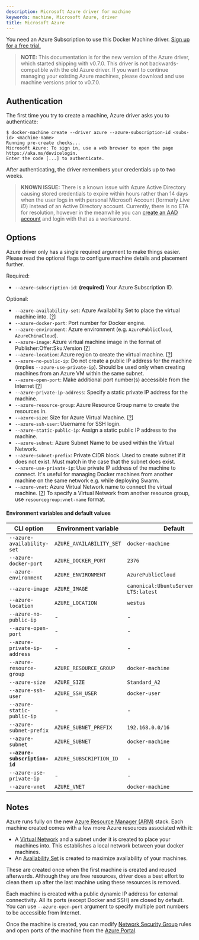 ```yaml
---
description: Microsoft Azure driver for machine
keywords: machine, Microsoft Azure, driver
title: Microsoft Azure
---
```


You need an Azure Subscription to use this Docker Machine driver.
[Sign up for a free trial.][trial]

> **NOTE:** This documentation is for the new version of the Azure driver, which started
> shipping with v0.7.0. This driver is not backwards-compatible with the old
> Azure driver. If you want to continue managing your existing Azure machines, please
> download and use machine versions prior to v0.7.0.

[azure]: http://azure.microsoft.com/
[trial]: https://azure.microsoft.com/free/

## Authentication

The first time you try to create a machine, Azure driver asks you to
authenticate:

    $ docker-machine create --driver azure --azure-subscription-id <subs-id> <machine-name>
    Running pre-create checks...
    Microsoft Azure: To sign in, use a web browser to open the page https://aka.ms/devicelogin.
    Enter the code [...] to authenticate.

After authenticating, the driver remembers your credentials up to two weeks.

> **KNOWN ISSUE:** There is a known issue with Azure Active Directory causing stored
> credentials to expire within hours rather than 14 days when the user logs in with
> personal Microsoft Account (formerly _Live ID_) instead of an Active Directory account.
> Currently, there is no ETA for resolution, however in the meanwhile you can
> [create an AAD account][aad-docs] and login with that as a workaround.

[aad-docs]: https://azure.microsoft.com/documentation/articles/virtual-machines-windows-create-aad-work-id/

## Options

Azure driver only has a single required argument to make things easier. Please
read the optional flags to configure machine details and placement further.

Required:

- `--azure-subscription-id`: **(required)** Your Azure Subscription ID.

Optional:

- `--azure-availability-set`: Azure Availability Set to place the virtual machine into. [[?][av-set]]
- `--azure-docker-port`: Port number for Docker engine.
- `--azure-environment`: Azure environment (e.g. `AzurePublicCloud`, `AzureChinaCloud`).
- `--azure-image`: Azure virtual machine image in the format of Publisher:Offer:Sku:Version [[?][vm-image]]
- `--azure-location`: Azure region to create the virtual machine. [[?][location]]
- `--azure-no-public-ip`: Do not create a public IP address for the machine (implies `--azure-use-private-ip`). Should be used only when creating machines from an Azure VM within the same subnet.
- `--azure-open-port`: Make additional port number(s) accessible from the Internet [[?][nsg]]
- `--azure-private-ip-address`: Specify a static private IP address for the machine.
- `--azure-resource-group`: Azure Resource Group name to create the resources in.
- `--azure-size`: Size for Azure Virtual Machine. [[?][vm-size]]
- `--azure-ssh-user`: Username for SSH login.
- `--azure-static-public-ip`: Assign a static public IP address to the machine.
- `--azure-subnet`: Azure Subnet Name to be used within the Virtual Network.
- `--azure-subnet-prefix`: Private CIDR block. Used to create subnet if it does not exist. Must match in the case that the subnet does exist.
- `--azure-use-private-ip`: Use private IP address of the machine to connect. It's useful for managing Docker machines from another machine on the same network e.g. while deploying Swarm.
- `--azure-vnet`: Azure Virtual Network name to connect the virtual machine.
  [[?][vnet]] To specify a Virtual Network from another resource group, use `resourcegroup:vnet-name` format.

[vm-image]: https://azure.microsoft.com/en-us/documentation/articles/resource-groups-vm-searching/
[location]: https://azure.microsoft.com/en-us/regions/
[vm-size]:  https://azure.microsoft.com/en-us/documentation/articles/virtual-machines-size-specs/
[vnet]:     https://azure.microsoft.com/en-us/documentation/articles/virtual-networks-overview/
[av-set]:   https://azure.microsoft.com/en-us/documentation/articles/virtual-machines-manage-availability/

#### Environment variables and default values

| CLI option                      | Environment variable          | Default            |
| ------------------------------- | ----------------------------- | ------------------ |
| `--azure-availability-set`      | `AZURE_AVAILABILITY_SET`      | `docker-machine`   |
| `--azure-docker-port`           | `AZURE_DOCKER_PORT`           | `2376`             |
| `--azure-environment`           | `AZURE_ENVIRONMENT`           | `AzurePublicCloud` |
| `--azure-image`                 | `AZURE_IMAGE`                 | `canonical:UbuntuServer:16.04.0-LTS:latest` |
| `--azure-location`              | `AZURE_LOCATION`              | `westus`           |
| `--azure-no-public-ip`          | -                             | -                  |
| `--azure-open-port`             | -                             | -                  |
| `--azure-private-ip-address`    | -                             | -                  |
| `--azure-resource-group`        | `AZURE_RESOURCE_GROUP`        | `docker-machine`   |
| `--azure-size`                  | `AZURE_SIZE`                  | `Standard_A2`      |
| `--azure-ssh-user`              | `AZURE_SSH_USER`              | `docker-user`      |
| `--azure-static-public-ip`      | -                             | -                  |
| `--azure-subnet-prefix`         | `AZURE_SUBNET_PREFIX`         | `192.168.0.0/16`   |
| `--azure-subnet`                | `AZURE_SUBNET`                | `docker-machine`   |
| **`--azure-subscription-id`**   | `AZURE_SUBSCRIPTION_ID`       | -                  |
| `--azure-use-private-ip`        | -                             | -                  |
| `--azure-vnet`                  | `AZURE_VNET`                  | `docker-machine`   |

## Notes

Azure runs fully on the new [Azure Resource Manager (ARM)][arm] stack. Each
machine created comes with a few more Azure resources associated with it:

* A [Virtual Network][vnet] and a subnet under it is created to place your
machines into. This establishes a local network between your docker machines.
* An [Availability Set][av-set] is created to maximize availability of your
machines.

These are created once when the first machine is created and reused afterwards.
Although they are free resources, driver does a best effort to clean them up
after the last machine using these resources is removed.

Each machine is created with a public dynamic IP address for external
connectivity. All its ports (except Docker and SSH) are closed by default. You
can use `--azure-open-port` argument to specify multiple port numbers to be
accessible from Internet.

Once the machine is created, you can modify [Network Security Group][nsg]
rules and open ports of the machine from the [Azure Portal][portal].

[arm]:    https://azure.microsoft.com/en-us/documentation/articles/resource-group-overview/
[nsg]:    https://azure.microsoft.com/en-us/documentation/articles/virtual-networks-nsg/
[portal]: https://portal.azure.com/
